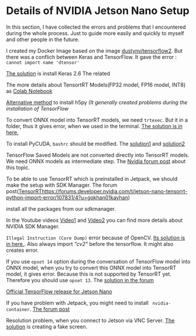 # Details of NVIDIA Jetson Nano Setup
In this section, I have collected the errors and problems that I encountered during the whole process. Just to guide more easily and quickly to myself and other people in the future.


I created my Docker Image based on the image [dustynv/tensorflow2](https://hub.docker.com/r/dustynv/tensorflow2/tags). But there was a conflich between Keras and TensorFlow. It gave the error : `cannot import name 'dtensor'`

[The solution](https://stackoverflow.com/questions/72093082/importerror-cannot-import-name-dtensor) is install Keras 2.6 The related 


The more details about TensortRT Models(FP32 model, FP16 model, INT8) as [Colab Notebook](https://colab.research.google.com/github/vinhngx/tensorrt/blob/vinhn-tf20-notebook/tftrt/examples/image-classification/TFv2-TF-TRT-inference-from-Keras-saved-model.ipynb#scrollTo=G2F8t6cPkVQS) 

[Alternative method](https://forums.developer.nvidia.com/t/cant-install-h5py-on-jetpack-4-3/144272/9?u=gokhan01kayhan) to install h5py _(It generally created problems during the installation of TensorFlow_


To convert ONNX model into TensorRT models, we need `trtexec`. But it in a folder, thus it gives error, when we used in the terminal. [The solution is in here.](https://forums.developer.nvidia.com/t/bash-trtexec-command-not-found/127302/6?u=gokhan01kayhan)


To install PyCUDA, `bashrc` should be modified. The [solution1](https://forums.developer.nvidia.com/t/cant-install-pycuda-on-jetson-nano/217516/2?u=gokhan01kayhan) and [solution2](https://forums.developer.nvidia.com/t/pycuda-error-in-jetson-nano/83782/5?u=gokhan01kayhan)



TensorFlow Saved Models are not converted directly into TensorRT models. We need ONNX models as intermediate step. The [Nvidia forum post](https://forums.developer.nvidia.com/t/keras-pb-model-to-tensorrt-engine-conversion/191242/5?u=gokhan01kayhan) about this topic. 



To be able to use TensorRT which is preinstalled in Jetpack, we should make the setup with SDK Manager. The forum post([TensorRT](https://forums.developer.nvidia.com/t/jetson-nano-tensorrt-python-import-error/107831/4?u=gokhan01kayhan)https://forums.developer.nvidia.com/t/jetson-nano-tensorrt-python-import-error/107831/4?u=gokhan01kayhan)

install all the packages from our sdkmanager.

In the Youtube videos [Video1](https://www.youtube.com/watch?v=Ucg5Zqm9ZMk&t=2s&ab_channel=JetsonHacks) and [Video2](https://www.youtube.com/watch?v=D0v1q-HUM4o&list=PLWw98q-Xe7iF6gMaE7Yv8ATbe0z78O9yG&index=4) you can find more details about NVIDIA SDK Manager.



`Illegal Instruction (Core Dump)` error because of OpenCV. [Its solution is in here.](https://forums.developer.nvidia.com/t/opencv-import-fails-with-illegal-instruction-core-dump/168060). Also always import _"cv2"_ before the tensorflow. It might also creates error.


If you use `opset 14` option during the conversation of TensorFlow model into ONNX model, when you try to convert this ONNX model into TensorRT model, it gives error. Because this is not supported by TensorRT yet. Therefore you should use `opset 13`. The [solution in the forum](https://forums.developer.nvidia.com/t/tensorrt-parsing-onnx-model-error/194884/9)



[Official TensorFlow release for Jetson Nano](https://forums.developer.nvidia.com/t/official-tensorflow-for-jetson-nano/71770)




If you have problem with Jetpack, you might need to install ` nvidia-container`. [The forum post]( https://forums.developer.nvidia.com/t/problem-with-jetpack/241169/2)


Resolution problem, when you connect to Jetson via VNC Server. [The solution](https://forums.developer.nvidia.com/t/640x480-for-vnc-offer-more-choices/158713/6) is creating a fake screen.
